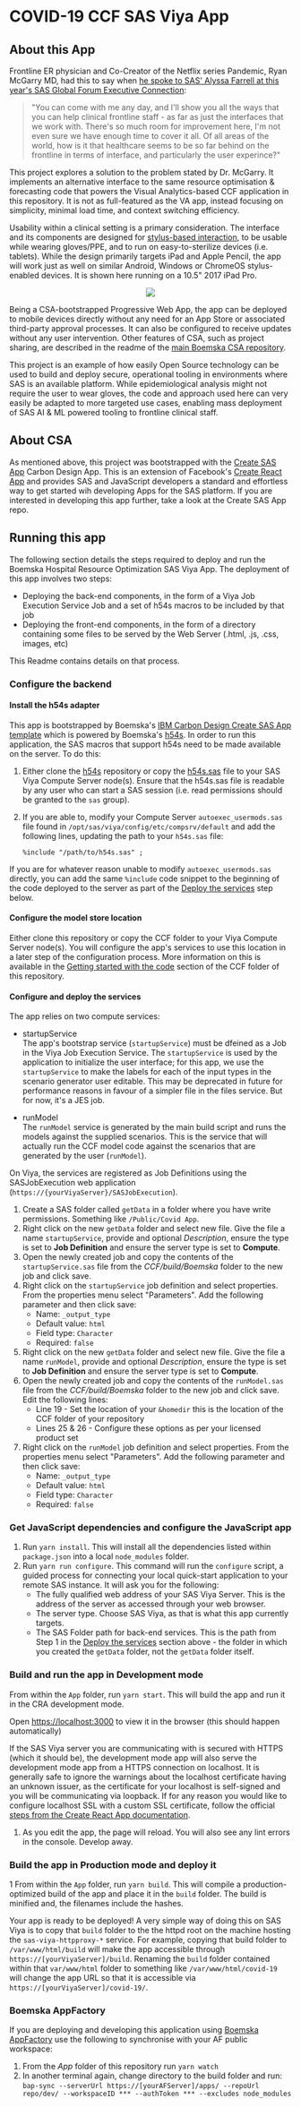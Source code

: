 # COVID-19 CCF SAS Viya App

## About this App

Frontline ER physician and Co-Creator of the Netflix series Pandemic, Ryan McGarry MD, had this to say when [he spoke to SAS' Alyssa Farrell at this year's SAS Global Forum Executive Connection](https://www.sas.com/en_us/events/sas-global-forum/analytics-executive.html):

> "You can come with me any day, and I'll show you all the ways that you can help clinical frontline staff - as far as just the interfaces that we work with. There's so much room for improvement here, I'm not even sure we have enough time to cover it all. Of all areas of the world, how is it that healthcare seems to be so far behind on the frontline in terms of interface, and particularly the user experince?" 

This project explores a solution to the problem stated by Dr. McGarry. It implements an alternative interface to the same resource optimisation & forecasting code that powers the Visual Analytics-based CCF application in this repository. It is not as full-featured as the VA app, instead focusing on simplicity, minimal load time, and context switching efficiency.

Usability within a clinical setting is a primary consideration. The interface and its components are designed for [stylus-based interaction](https://ieeexplore.ieee.org/document/4588449), to be usable while wearing gloves/PPE, and to run on easy-to-sterilize devices (i.e. tablets). While the design primarily targets iPad and Apple Pencil, the app will work just as well on similar Android, Windows or ChromeOS stylus-enabled devices. It is shown here running on a 10.5" 2017 iPad Pro.  

<p align="center">
<img src="./covid-app-ipad.gif">
</p>

Being a CSA-bootstrapped Progressive Web App, the app can be deployed to mobile devices directly without any need for an App Store or associated third-party approval processes. It can also be configured to receive updates without any user intervention. Other features of CSA, such as project sharing, are described in the readme of the [main Boemska CSA repository](https://github.com/boemska/create-sas-app).

This project is an example of how easily Open Source technology can be used to build and deploy secure, operational tooling in environments where SAS is an available platform. While epidemiological analysis might not require the user to wear gloves, the code and approach used here can very easily be adapted to more targeted use cases, enabling mass deployment of SAS AI & ML powered tooling to frontline clinical staff.


## About CSA

As mentioned above, this project was bootstrapped with the [Create SAS App](https://github.com/Boemska/create-sas-app) Carbon Design App. This is an extension of Facebook's [Create React App](https://github.com/facebook/create-react-app) and provides SAS and JavaScript developers a standard and effortless way to get started wih developing Apps for the SAS platform. If you are interested in developing this app further, take a look at the Create SAS App repo.


## Running this app

The following section details the steps required to deploy and run the Boemska Hospital Resource Optimization SAS Viya App. The deployment of this app involves two steps:

 - Deploying the back-end components, in the form of a Viya Job Execution Service Job and a set of h54s macros to be included by that job
 - Deploying the front-end components, in the form of a directory containing some files to be served by the Web Server (.html, .js, .css, images, etc)

This Readme contains details on that process. 

### Configure the backend

#### Install the h54s adapter

This app is bootstrapped by Boemska's [IBM Carbon Design Create SAS App template](https://github.com/Boemska/create-sas-app/tree/master/carbon-ui) which is powered by Boemska's [h54s](https://github.com/Boemska/h54s). In order to run this application, the SAS macros that support h54s need to be made available on the server. To do this:

1. Either clone the [h54s](https://github.com/Boemska/h54s) repository or copy the [h54s.sas](https://github.com/Boemska/h54s/blob/master/sasautos/h54s.sas) file to your SAS Viya Compute Server node(s). Ensure that the h54s.sas file is readable by any user who can start a SAS session (i.e. read permissions should be granted to the `sas` group).
1. If you are able to, modify your Compute Server `autoexec_usermods.sas` file found in `/opt/sas/viya/config/etc/compsrv/default` and add the following lines, updating the path to your `h54s.sas` file:

	```sas
	%include "/path/to/h54s.sas" ;
	```

  If you are for whatever reason unable to modify `autoexec_usermods.sas` directly, you can add the same `%include` code snippet to the beginning of the code deployed to the server as part of the [Deploy the services](#deploy-the-services) step below. 

#### Configure the model store location	

Either clone this repository or copy the CCF folder to your Viya Compute Server node(s). You will configure the app's services to use this location in a later step of the configuration process. More information on this is available in the [Getting started with the code](https://github.com/sassoftware/covid-19-sas/tree/master/CCF#getting-started-with-the-code) section of the CCF folder of this repository.

#### Configure and deploy the services

The app relies on two compute services:

- startupService  
The app's bootstrap service (`startupService`) must be dfeined as a Job in the Viya Job Execution Service. The `startupService` is used by the application to initialize the user interface; for this app, we use the `startupService` to make the labels for each of the input types in the scenario generator user editable. This may be deprecated in future for performance reasons in favour of a simpler file in the files service. But for now, it's a JES job.

- runModel  
The `runModel` service is generated by the main build script and runs the models against the supplied scenarios. This is the service that will actually run the CCF model code against the scenarios that are generated by the user (`runModel`). 


On Viya, the services are registered as Job Definitions using the SASJobExecution web application (`https://{yourViyaServer}/SASJobExecution`). 

1. Create a SAS folder called `getData` in a folder where you have write permissions. Something like `/Public/Covid App`.
1. Right click on the new `getData` folder and select new file. Give the file a name `startupService`, provide and optional _Description_, ensure the type is set to **Job Definition** and ensure the server type is set to **Compute**.
1. Open the newly created job and copy the contents of the `startupService.sas` file from the _CCF/build/Boemska_ folder to the new job and click save.
1. Right click on the `startupService` job definition and select properties. From the properties menu select "Parameters". Add the following parameter and then click save:
	* Name: `_output_type`
	* Default value: `html`
	* Field type: `Character`
	* Required: `false` 
1. Right click on the new `getData` folder and select new file. Give the file a name `runModel`, provide and optional _Description_, ensure the type is set to **Job Definition** and ensure the server type is set to **Compute**.
1. Open the newly created job and copy the contents of the `runModel.sas` file from the _CCF/build/Boemska_ folder to the new job and click save. Edit the following lines:
	* Line 19 - Set the location of your `&homedir` this is the location of the CCF folder of your repository
	* Lines 25 & 26 - Configure these options as per your licensed product set
1. Right click on the `runModel` job definition and select properties. From the properties menu select "Parameters". Add the following parameter and then click save:
	* Name: `_output_type`
	* Default value: `html`
	* Field type: `Character`
	* Required: `false` 


### Get JavaScript dependencies and configure the JavaScript app 

1. Run `yarn install`. This will install all the dependencies listed within `package.json` into a local `node_modules` folder.
1. Run `yarn run configure`. This command will run the `configure` script, a guided process for connecting your local quick-start application to your remote SAS instance. It will ask you for the following:  
    - The fully qualified web address of your SAS Viya Server. This is the address of the server as accessed through your web browser.
	- The server type. Choose SAS Viya, as that is what this app currently targets.
	- The SAS Folder path for back-end services. This is the path from Step 1 in the [Deploy the services](#deploy-the-services) section above - the folder in which you created the `getData` folder, not the `getData` folder itself.

### Build and run the app in Development mode

From within the `App` folder, run `yarn start`. This will build the app and run it in the CRA development mode.  

Open [https://localhost:3000](https://localhost:3000) to view it in the browser (this should happen automatically)

If the SAS Viya server you are communicating with is secured with HTTPS (which it should be), the development mode app will also serve the development mode app from a HTTPS connection on localhost. It is generally safe to ignore the warnings about the localhost certificate having an unknown issuer, as the certificate for your localhost is self-signed and you will be communicating via loopback. If for any reason you would like to configure localhost SSL with a custom SSL certificate, follow the official [steps from the Create React App documentation](https://create-react-app.dev/docs/using-https-in-development/). 

1. As you edit the app, the page will reload. You will also see any lint errors in the console. Develop away.

### Build the app in Production mode and deploy it

1 From within the `App` folder, run `yarn build`. This will compile a production-optimized build of the app and place it in the `build` folder. The build is minified and, the filenames include the hashes.  

Your app is ready to be deployed! A very simple way of doing this on SAS Viya is to copy that `build` folder to the the httpd root on the machine hosting the `sas-viya-httpproxy-*` service. For example, copying that build folder to `/var/www/html/build` will make the app accessible through `https://[yourViyaServer]/build`. Renaming the `build` folder contained within that `var/www/html` folder to something like `/var/www/html/covid-19` will change the app URL so that it is accessible via `https://[yourViyaServer]/covid-19/`.


### Boemska AppFactory

If you are deploying and developing this application using [Boemska AppFactory](https://boemskats.com/products/appfactory/) use the following to synchronise with your AF public workspace:

1. From the _App_ folder of this repository run `yarn watch`
1. In another terminal again, change directory to the build folder and run: `bap-sync --serverUrl https://[yourAFServer]/apps/ --repoUrl repo/dev/ --workspaceID *** --authToken *** --excludes node_modules`
